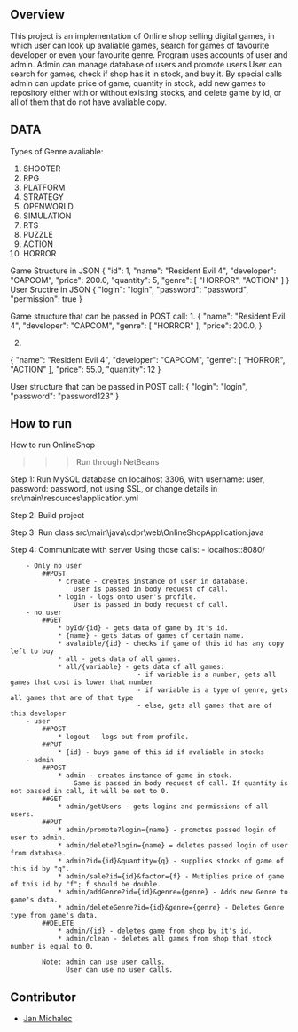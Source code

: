 ## Overview
This project is an implementation of Online shop selling digital games, in which user can look up avaliable games, search for games of favourite developer or even your favourite genre.
Program uses accounts of user and admin. Admin can manage database of users and promote users 
User can search for games, check if shop has it in stock, and buy it.
By special calls admin can update price of game, quantity in stock, add new games to repository either with or without existing stocks, and delete game by id, or all of them that do not have avaliable copy.

## DATA
Types of Genre avaliable:
1. SHOOTER
2. RPG
3. PLATFORM
4. STRATEGY
5. OPENWORLD
6. SIMULATION
7. RTS
8. PUZZLE
9. ACTION
10. HORROR

Game Structure in JSON
{
    "id": 1,
    "name": "Resident Evil 4",
    "developer": "CAPCOM",
    "price": 200.0,
    "quantity": 5,
    "genre": [
        "HORROR",
        "ACTION"
    ]
}
User Sructire in JSON
{   "login": "login",
    "password": "password",
    "permission": true  }


Game structure that can be passed in POST call:
1. 
{  "name": "Resident Evil 4",
    "developer": "CAPCOM",
    "genre": 
    [   "HORROR"  ],
    "price": 200.0,  }

2.  
{   "name": "Resident Evil 4",
    "developer": "CAPCOM",
    "genre": 
    [   "HORROR",
        "ACTION"  ],
    "price": 55.0,
    "quantity": 12  }

User structure that can be passed in POST call:
{  "login": "login",
    "password": "password123"  }

## How to run
How to run OnlineShop

>>>Run through NetBeans

Step 1: Run MySQL database on localhost 3306, with username: user, password: password, not using SSL,
            or change details in src\main\resources\application.yml

Step 2: Build project

Step 3: Run class src\main\java\cdpr\web\OnlineShopApplication.java

Step 4: Communicate with server Using those calls:
    - localhost:8080/

        - Only no user
            ##POST
                * create - creates instance of user in database.
                    User is passed in body request of call.
                * login - logs onto user's profile.
                    User is passed in body request of call.
        - no user
            ##GET
                * byId/{id} - gets data of game by it's id.
                * {name} - gets datas of games of certain name.
                * avalaible/{id} - checks if game of this id has any copy left to buy
                * all - gets data of all games.
                * all/{variable} - gets data of all games:
                                    - if variable is a number, gets all games that cost is lower that number
                                    - if variable is a type of genre, gets all games that are of that type
                                    - else, gets all games that are of this developer
        - user
            ##POST
                * logout - logs out from profile.
            ##PUT
                * {id} - buys game of this id if avaliable in stocks
        - admin
            ##POST
                * admin - creates instance of game in stock.
                    Game is passed in body request of call. If quantity is not passed in call, it will be set to 0. 
            ##GET
                * admin/getUsers - gets logins and permissions of all users.
            ##PUT
                * admin/promote?login={name} - promotes passed login of user to admin.
                * admin/delete?login={name} = deletes passed login of user from database.
                * admin?id={id}&quantity={q} - supplies stocks of game of this id by "q".
                * admin/sale?id={id}&factor={f} - Mutiplies price of game of this id by "f"; f should be double.
                * admin/addGenre?id={id}&genre={genre} - Adds new Genre to game's data.
                * admin/deleteGenre?id={id}&genre={genre} - Deletes Genre type from game's data.
            ##DELETE
                * admin/{id} - deletes game from shop by it's id.
                * admin/clean - deletes all games from shop that stock number is equal to 0.

            Note: admin can use user calls. 
                  User can use no user calls.

## Contributor
* [Jan Michalec](https://github.com/cdfre0)
